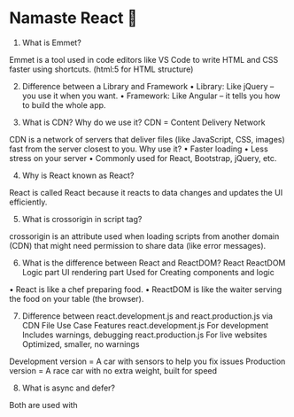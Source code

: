 # Namaste React 🚀

1. What is Emmet?

Emmet is a tool used in code editors like VS Code to write HTML and CSS faster using shortcuts. (html:5 for HTML structure)

2. Difference between a Library and Framework
•	Library: Like jQuery – you use it when you want.
•	Framework: Like Angular – it tells you how to build the whole app.

3. What is CDN? Why do we use it?
CDN = Content Delivery Network

CDN is a network of servers that deliver files (like JavaScript, CSS, images) fast from the server closest to you.
Why use it?
•	Faster loading
•	Less stress on your server
•	Commonly used for React, Bootstrap, jQuery, etc.

4. Why is React known as React?

React is called React because it reacts to data changes and updates the UI efficiently.

5. What is crossorigin in script tag?

crossorigin is an attribute used when loading scripts from another domain (CDN) that might need permission to share data (like error messages).

6. What is the difference between React and ReactDOM?
React	ReactDOM
Logic part	UI rendering part
Used for	Creating components and logic

•	React is like a chef preparing food.
•	ReactDOM is like the waiter serving the food on your table (the browser).

7. Difference between react.development.js and react.production.js via CDN
File	Use Case	Features
react.development.js	For development	Includes warnings, debugging
react.production.js	For live websites	Optimized, smaller, no warnings

Development version = A car with sensors to help you fix issues
Production version = A race car with no extra weight, built for speed

8. What is async and defer?

Both are used with <script> tags to control when JavaScript loads.
Attribute	What it does	When it runs
async	Loads in background and runs immediately	As soon as loaded
defer	Loads in background, runs after HTML loads	After full parsing

•	async: Like starting a song as soon as it downloads
•	defer: Like waiting for the whole playlist to load, then playing songs in order

